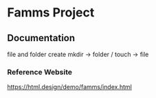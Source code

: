 # Famms Project

## Documentation
file and folder create
mkdir -> folder / touch -> file


### Reference Website
https://html.design/demo/famms/index.html